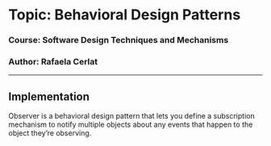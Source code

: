 # Topic: Behavioral Design Patterns

### Course: Software Design Techniques and Mechanisms
### Author: Rafaela Cerlat

----

## Implementation
Observer is a behavioral design pattern that lets you define a subscription mechanism to notify multiple objects about any events that happen to the object they’re observing.

